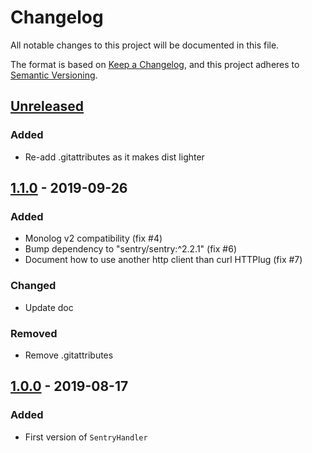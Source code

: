 # Changelog
All notable changes to this project will be documented in this file.

The format is based on [Keep a Changelog](https://keepachangelog.com/en/1.0.0/),
and this project adheres to [Semantic Versioning](https://semver.org/spec/v2.0.0.html).

## [Unreleased](https://github.com/B-Galati/monolog-sentry-handler/compare/1.1.0...master)
### Added
- Re-add .gitattributes as it makes dist lighter

## [1.1.0](https://github.com/B-Galati/monolog-sentry-handler/compare/1.0.0...1.1.0) - 2019-09-26
### Added
- Monolog v2 compatibility (fix #4)
- Bump dependency to "sentry/sentry:^2.2.1" (fix #6)
- Document how to use another http client than curl HTTPlug (fix #7)

### Changed
- Update doc

### Removed
- Remove .gitattributes

## [1.0.0](https://github.com/B-Galati/monolog-sentry-handler/compare/acf546c...1.0.0) - 2019-08-17
### Added
- First version of `SentryHandler`
